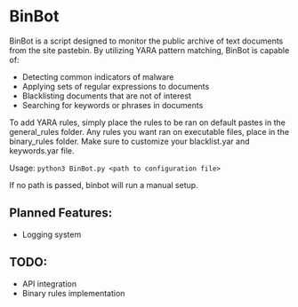 # BinBot
BinBot is a script designed to monitor the public archive of text documents from the site pastebin.
By utilizing YARA pattern matching, BinBot is capable of:
* Detecting common indicators of malware
* Applying sets of regular expressions to documents
* Blacklisting documents that are not of interest
* Searching for keywords or phrases in documents

To add YARA rules, simply place the rules to be ran on default pastes in the general_rules folder.
Any rules you want ran on executable files, place in the binary_rules folder.
Make sure to customize your blacklist.yar and keywords.yar file. 

Usage: `python3 BinBot.py <path to configuration file>`

If no path is passed, binbot will run a manual setup.
## Planned Features:
* Logging system


## TODO:
- API integration
- Binary rules implementation
